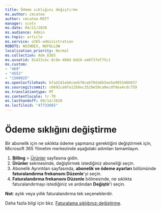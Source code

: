 ```yaml
---
title: Ödeme sıklığını değiştirme
ms.author: cmcatee
author: cmcatee-MSFT
manager: scotv
ms.date: 04/21/2020
ms.audience: Admin
ms.topic: article
ms.service: o365-administration
ROBOTS: NOINDEX, NOFOLLOW
localization_priority: Normal
ms.collection: Adm_O365
ms.assetid: 81423cec-8c9e-408d-bd26-a46f37ef75c1
ms.custom:
- "469"
- "4552"
- "1500025"
ms.openlocfilehash: bfad1d1eb6ceeb70ce6f0da6b5ee5e985548b937
ms.sourcegitcommit: c6692ce0fa1358ec3529e59ca0ecdfdea4cdc759
ms.translationtype: MT
ms.contentlocale: tr-TR
ms.lasthandoff: 09/14/2020
ms.locfileid: "47733665"
---
```

# <a name="change-how-often-you-pay"></a>Ödeme sıklığını değiştirme

Bir abonelik için ne sıklıkta ödeme yapmanız gerektiğini değiştirmek için, Microsoft 365 Yönetim merkezinde aşağıdaki adımları tamamlayın.

1. **Billing**  >  [Ürünler](https://go.microsoft.com/fwlink/p/?linkid=842054) sayfasına gidin.
2. **Ürünler** sekmesinde, değiştirmek istediğiniz aboneliği seçin. 
3. Abonelik Ayrıntıları sayfasında, **abonelik ve ödeme ayarları** bölümünde **faturalandırma frekansını Düzenle**'yi seçin.
4. **Faturalandırma frekansını Düzenle** bölmesinde, ne sıklıkta faturalandırmayı istediğiniz ve ardından **Değiştir**'i seçin.

**Not**: aylık veya yıllık faturalandırma tek seçeneklerdir.

Daha fazla bilgi için bkz. [Faturalama sıklığınızı değiştirme](https://docs.microsoft.com/microsoft-365/commerce/billing-and-payments/change-payment-frequency).
